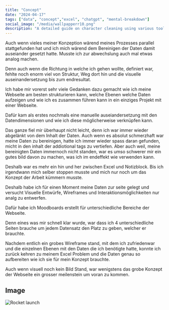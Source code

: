 ```yaml
---
title: "Concept"
date: "2024-04-17"
tags: ["data", "concept","excel", "chatgpt", "mental-breakdown"]
social_image: "/media/wallpapperr10.png"
description: "A detailed guide on character cleaning using various tools."
---
```




Auch wenn vieles meiner Konzeption wärend meines Prozesses parallel stattgefunden hat und ich mich wärend dem Bereinigen der Daten damit auseiander gesetzt hatte. Musste ich zur abwechslung auch mal etwas analog machen.

Denn auch wenn die Richtung in welche ich gehen wollte, definiert war, fehlte noch enorm viel von Struktur, Weg dort hin und die visuelle auseinandersetzung bis zum endresultat.

Ich habe mir vorerst sehr viele Gedanken dazu gemacht wie ich meine Webseite am besten strukturieren kann, welche Ebenen welche Daten aufzeigen und wie ich es zusammen führen kann in ein einziges Projekt mit einer Webseite.

Dafür kam als erstes nochmals eine manuelle auseiandersetzung mit den Datendimensionen und wie ich diese möglicherweise verknüpfen kann.

Das ganze fiel mir überhaupt nicht leicht, denn ich war immer wieder abgelänkt von dem Inhalt der Daten. Auch wenn es absolut schmerzhaft war meine Daten zu bereinigen, hatte ich immer wieder spass daran gefunden, micht in den inhalt der addiotional tags zu vertiefen. Aber auch weil, meine bereinigten Daten immernoch nicht standen, war es umso schwerer mir ein gutes bild davon zu machen, was ich im endeffekt wie verwenden kann.

Deshalb war es mehr ein hin und her zwischen Excel und Notizblock. Bis ich irgendwann mich selber stoppen musste und mich nur noch um das Konzept der Arbeit kümmern musste. 

Deshalb habe ich für einen Moment meine Daten zur seite gelegt und versucht Visuelle Entwürfe, Wireframes und Interaktionsmöglichkeiten nur analg zu entwerfen.

Dafür habe ich Moodboards erstellt für unterschiedliche Bereiche der Webseite.

Denn eines was mir schnell klar wurde, war dass ich 4 unterschiedliche Seiten brauche um jedem Datensatz den Platz zu geben, welcher er brauchte.

Nachdem entlich ein grobes Wireframe stand, mit dem ich zufriedenwar und die einzelnen Ebenen mit den Daten die ich benötigte hatte, konnte ich zurück kehren zu meinem Excel Problem und die Daten genau so aufbereiten wie ich sie für mein Konzept brauchte.

Auch wenn visuell noch kein Bild Stand, war wenigstens das grobe Konzept der Webseite ein grosser meilenstein um voran zu kommen.

## Image

![Rocket launch](/media/wallpapperr10.png)


